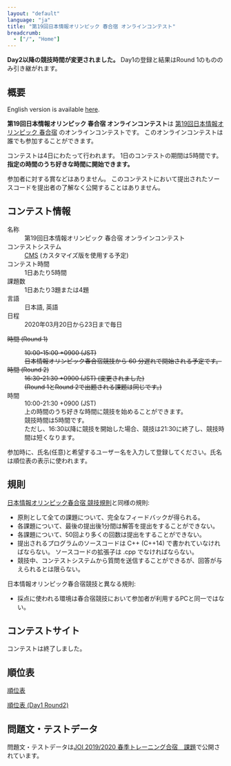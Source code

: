 ```yaml
---
layout: "default"
language: "ja"
title: "第19回日本情報オリンピック 春合宿 オンラインコンテスト"
breadcrumb:
  - ["/", "Home"]
---
```


**Day2以降の競技時間が変更されました。**
Day1の登録と結果はRound 1のもののみ引き継がれます。

## 概要

English version is available [here](./index-en.html).

**第19回日本情報オリンピック 春合宿 オンラインコンテスト**は
[第19回日本情報オリンピック 春合宿](https://www.ioi-jp.org/camp/2020/2020-sp_camp-rules.html)
のオンラインコンテストです。
このオンラインコンテストは誰でも参加することができます。

コンテストは4日にわたって行われます。
1日のコンテストの期間は5時間です。**指定の時間のうち好きな時間に開始できます。**

参加者に対する賞などはありません。
このコンテストにおいて提出されたソースコードを提出者の了解なく公開することはありません。

## コンテスト情報

<dl>
  <dt>名称</dt>
  <dd>第19回日本情報オリンピック 春合宿 オンラインコンテスト</dd>

  <dt>コンテストシステム</dt>
  <dd>
  <a href="https://github.com/cms-dev/cms/">CMS</a>
  (カスタマイズ版を使用する予定)
  </dd>

  <dt>コンテスト時間</dt>
  <dd>1日あたり5時間</dd>

  <dt>課題数</dt>
  <dd>1日あたり3題または4題</dd>

  <dt>言語</dt>
  <dd>日本語, 英語</dd>

  <dt>日程</dt>
  <dd>2020年03月20日から23日まで毎日</dd>

  <s><dt>時間 (Round 1)</dt>
  <dd>10:00-15:00 +0900 (JST)</dd>
  <dd>日本情報オリンピック春合宿競技から 60 分遅れで開始される予定です。</dd>

  <dt>時間 (Round 2)</dt>
  <dd>16:30-21:30 +0900 (JST) (変更されました)</dd>
  <dd>(Round 1とRound 2で出題される課題は同じです。)</dd></s>

  <dt>時間</dt>
  <dd>10:00-21:30 +0900 (JST)</dd>
  <dd>上の時間のうち好きな時間に競技を始めることができます。</dd>
  <dd>競技時間は5時間です。</dd>
  <dd>ただし、16:30以降に競技を開始した場合、競技は21:30に終了し、競技時間は短くなります。</dd>
</dl>

参加時に、氏名(任意)と希望するユーザー名を入力して登録してください。氏名は順位表の表示に使われます。

## 規則

[日本情報オリンピック春合宿 競技規則](https://www.ioi-jp.org/camp/2020/2020-sp_camp-rules.html)と同様の規則:

- 原則として全ての課題について、完全なフィードバックが得られる。
- 各課題について、最後の提出後1分間は解答を提出をすることができない。
- 各課題について、50回より多くの回数は提出をすることができない。
- 提出されるプログラムのソースコードは C++ (C++14) で書かれていなければならない。
  ソースコードの拡張子は .cpp でなければならない。
- 競技中、コンテストシステムから質問を送信することができるが、回答が与えられるとは限らない。

日本情報オリンピック春合宿競技と異なる規則:

- 採点に使われる環境は春合宿競技において参加者が利用するPCと同一ではない。

## コンテストサイト

コンテストは終了しました。

## 順位表

[順位表](ranking.html)

[順位表 (Day1 Round2)](ranking-r2.html)

## 問題文・テストデータ

問題文・テストデータは[JOI 2019/2020 春季トレーニング合宿　課題](https://www.ioi-jp.org/camp/2020/2020-sp-tasks/index.html)で公開されています。
